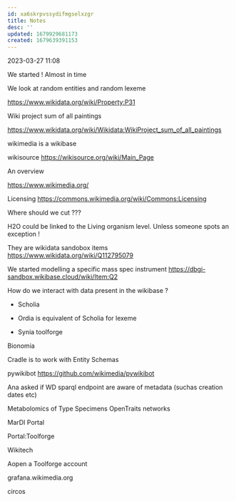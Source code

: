 ```yaml
---
id: xa6skrpvssydifmgselxzgr
title: Notes
desc: ''
updated: 1679929681173
created: 1679639391153
---
```



2023-03-27 11:08

We started ! Almost in time

We look at random entities and random lexeme


https://www.wikidata.org/wiki/Property:P31


Wiki project sum of all paintings

https://www.wikidata.org/wiki/Wikidata:WikiProject_sum_of_all_paintings

wikimedia is a wikibase


wikisource
https://wikisource.org/wiki/Main_Page


An overview 


https://www.wikimedia.org/

Licensing https://commons.wikimedia.org/wiki/Commons:Licensing



Where should we cut ???


H2O could be linked to the Living organism level. Unless someone spots an exception ! 


They are wikidata sandobox items https://www.wikidata.org/wiki/Q112795079

We started modelling a specific mass spec instrument
https://dbgi-sandbox.wikibase.cloud/wiki/Item:Q2


How do we interact with data present in the wikibase ?

- Scholia 

- Ordia is equivalent of Scholia for lexeme

- Synia  toolforge

Bionomia


Cradle is to work with Entity Schemas



pywikibot https://github.com/wikimedia/pywikibot


Ana asked if WD sparql endpoint are aware of metadata (suchas creation dates etc)

Metabolomics of Type Specimens
OpenTraits networks


MarDI Portal 


Portal:Toolforge

Wikitech

Aopen a Toolforge account

grafana.wikimedia.org

circos









